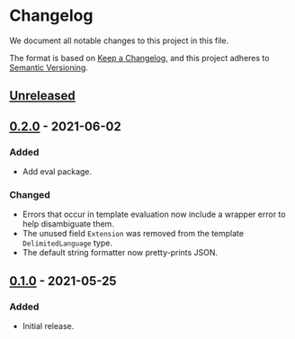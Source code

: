 # Changelog

We document all notable changes to this project in this file.

The format is based on [Keep a Changelog](https://keepachangelog.com/en/1.0.0/), and this project adheres to [Semantic Versioning](https://semver.org/spec/v2.0.0.html).

## [Unreleased]

## [0.2.0] - 2021-06-02

### Added

* Add eval package.

### Changed

* Errors that occur in template evaluation now include a wrapper error to help disambiguate them.
* The unused field `Extension` was removed from the template `DelimitedLanguage` type.
* The default string formatter now pretty-prints JSON.

## [0.1.0] - 2021-05-25

### Added

* Initial release.

[Unreleased]: https://github.com/puppetlabs/leg/compare/gvalutil/v0.2.0...HEAD
[0.2.0]: https://github.com/puppetlabs/leg/compare/gvalutil/v0.1.0...gvalutil/v0.2.0
[0.1.0]: https://github.com/puppetlabs/leg/compare/06a8c833bf10dd1f8cddf61d6390b014ae79bd9b...gvalutil/v0.1.0
